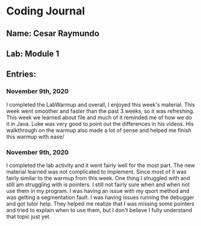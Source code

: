 # Coding Journal
## Name: Cesar Raymundo
## Lab: Module 1
## Entries:
### November 9th, 2020
I completed the LabWarmup and overall, I enjoyed this week's material. This week went smoother and faster than the past 3 weeks, so it was refreshing. This week we learned about file and much of it reminded me of how we do it in Java. Luke was very good to point out the differences in his videos. His walkthrough on the warmup also made a lot of sense and helped me finish this warmup with ease/

### November 9th, 2020
I completed the lab activity and it went fairly well for the most part. The new material learned was not complicated to implement. Since most of it was fairly similar to the warmup from this week. One thing I struggled with and still am struggling with is pointers. I still not fairly sure when and when not use them in my program. I was having an issue with my qsort method and was getting a segmentation fault. I was having issues running the debugger and got tutor help. They helped me realize that I was missing some pointers and tried to explain when to use them, but I don't believe I fully understand that topic just yet.

